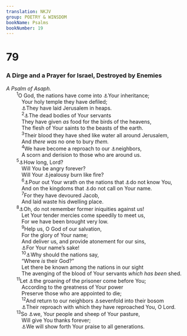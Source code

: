 ```yaml
---
translation: NKJV
group: POETRY & WINSDOM
bookName: Psalms 
bookNumber: 19
---
```


<div class="title"><h1>79</h1><h3>A Dirge and a Prayer for Israel, Destroyed by Enemies</h3><i>A Psalm of Asaph.</i></div>
<span class="verse thi_79_1">  <sup>1</sup>O God, the nations have come into <a data-toggle="tooltip" data-placement="bottom" title="Ps. 74:2">⚓</a>Your inheritance;<br/>   Your holy temple they have defiled;<br/>   <a data-toggle="tooltip" data-placement="bottom" title="2 Kin. 25:9, 10; 2 Chr. 36:17–19; Jer. 26:18; 52:12–14; Mic. 3:12">⚓</a>They have laid Jerusalem in heaps.<br/></span>
<span class="verse thi_79_2">   <sup>2</sup><a data-toggle="tooltip" data-placement="bottom" title="Deut. 28:26; Jer. 7:33; 19:7; 34:20">⚓</a>The dead bodies of Your servants<br/>   They have given <i>as</i> food for the birds of the heavens,<br/>   The flesh of Your saints to the beasts of the earth.<br/></span>
<span class="verse thi_79_3">   <sup>3</sup>Their blood they have shed like water all around Jerusalem,<br/>   And <i>there</i> <i>was</i> no one to bury <i>them.</i><br/></span>
<span class="verse thi_79_4">   <sup>4</sup>We have become a reproach to our <a data-toggle="tooltip" data-placement="bottom" title="Ps. 44:13; (Dan. 9:16)">⚓</a>neighbors,<br/>   A scorn and derision to those who are around us.<br/></span>
<span class="verse thi_79_5">  <sup>5</sup><a data-toggle="tooltip" data-placement="bottom" title="Ps. 74:1, 9">⚓</a>How long, Lord?<br/>   Will You be angry forever?<br/>   Will Your <a data-toggle="tooltip" data-placement="bottom" title="(Zeph. 3:8)">⚓</a>jealousy burn like fire?<br/></span>
<span class="verse thi_79_6">   <sup>6</sup><a data-toggle="tooltip" data-placement="bottom" title="Jer. 10:25; (Zeph. 3:8)">⚓</a>Pour out Your wrath on the nations that <a data-toggle="tooltip" data-placement="bottom" title="Is. 45:4, 5; 1 Thess. 4:5; (2 Thess. 1:8)">⚓</a>do not know You,<br/>   And on the kingdoms that <a data-toggle="tooltip" data-placement="bottom" title="Ps. 53:4">⚓</a>do not call on Your name.<br/></span>
<span class="verse thi_79_7">   <sup>7</sup>For they have devoured Jacob,<br/>   And laid waste his dwelling place.<br/></span>
<span class="verse thi_79_8">  <sup>8</sup><a data-toggle="tooltip" data-placement="bottom" title="Is. 64:9">⚓</a>Oh, do not remember former iniquities against us!<br/>   Let Your tender mercies come speedily to meet us,<br/>   For we have been brought very low.<br/></span>
<span class="verse thi_79_9">   <sup>9</sup>Help us, O God of our salvation,<br/>   For the glory of Your name;<br/>   And deliver us, and provide atonement for our sins,<br/>   <a data-toggle="tooltip" data-placement="bottom" title="Jer. 14:7, 21">⚓</a>For Your name’s sake!<br/></span>
<span class="verse thi_79_10">   <sup>10</sup><a data-toggle="tooltip" data-placement="bottom" title="Ps. 42:10">⚓</a>Why should the nations say,<br/>   “Where <i>is</i> their God?”<br/>   Let there be known among the nations in our sight<br/>   The avenging of the blood of Your servants <i>which</i> <i>has</i> <i>been</i> shed.<br/></span>
<span class="verse thi_79_11">  <sup>11</sup>Let <a data-toggle="tooltip" data-placement="bottom" title="Ps. 102:20">⚓</a>the groaning of the prisoner come before You;<br/>   According to the greatness of Your power<br/>   Preserve those who are appointed to die;<br/></span>
<span class="verse thi_79_12">   <sup>12</sup>And return to our neighbors <a data-toggle="tooltip" data-placement="bottom" title="Gen. 4:15; Lev. 26:21; Prov. 6:31; Is. 30:26">⚓</a>sevenfold into their bosom<br/>   <a data-toggle="tooltip" data-placement="bottom" title="Ps. 74:10, 18, 22">⚓</a>Their reproach with which they have reproached You, O Lord.<br/></span>
<span class="verse thi_79_13">  <sup>13</sup>So <a data-toggle="tooltip" data-placement="bottom" title="Ps. 74:1; 95:7">⚓</a>we, Your people and sheep of Your pasture,<br/>   Will give You thanks forever;<br/>   <a data-toggle="tooltip" data-placement="bottom" title="Is. 43:21">⚓</a>We will show forth Your praise to all generations.<br/></span>
